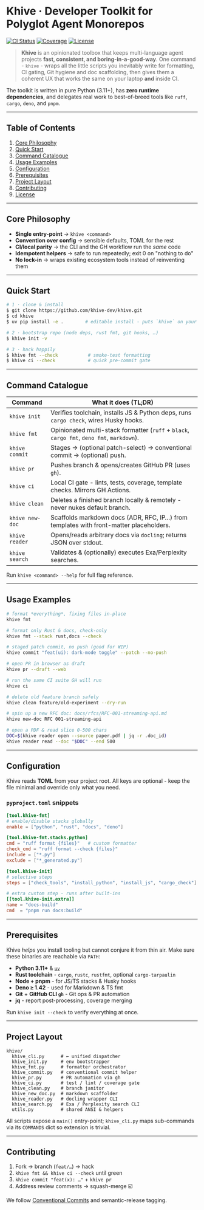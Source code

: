 # Khive · Developer Toolkit for Polyglot Agent Monorepos

[![CI Status](https://img.shields.io/github/actions/workflow/status/khive-dev/khive/ci.yml?branch=main&label=CI)](https://github.com/khive-dev/khive/actions)
[![Coverage](https://img.shields.io/badge/coverage-80%2B-blue.svg)](#)
[![License](https://img.shields.io/badge/license-Apache--2.0-brightgreen.svg)](LICENSE)

> **Khive** is an opinionated toolbox that keeps multi-language agent projects
> **fast, consistent, and boring-in-a-good-way**. One command - `khive` - wraps
> all the little scripts you inevitably write for formatting, CI gating, Git
> hygiene and doc scaffolding, then gives them a coherent UX that works the same
> on your laptop **and** inside CI.

The toolkit is written in pure Python (3.11+), has **zero runtime
dependencies**, and delegates real work to best-of-breed tools like `ruff`,
`cargo`, `deno`, and `pnpm`.

---

## Table of Contents

1. [Core Philosophy](#core-philosophy)
2. [Quick Start](#quick-start)
3. [Command Catalogue](#command-catalogue)
4. [Usage Examples](#usage-examples)
5. [Configuration](#configuration)
6. [Prerequisites](#prerequisites)
7. [Project Layout](#project-layout)
8. [Contributing](#contributing)
9. [License](#license)

---

## Core Philosophy

- **Single entry-point** → `khive <command>`
- **Convention over config** → sensible defaults, TOML for the rest
- **CI/local parity** → the CLI and the GH workflow run the _same_ code
- **Idempotent helpers** → safe to run repeatedly; exit 0 on "nothing to do"
- **No lock-in** → wraps existing ecosystem tools instead of reinventing them

---

## Quick Start

```bash
# 1 · clone & install
$ git clone https://github.com/khive-dev/khive.git
$ cd khive
$ uv pip install -e .        # editable install - puts `khive` on your PATH

# 2 · bootstrap repo (node deps, rust fmt, git hooks, …)
$ khive init -v

# 3 · hack happily
$ khive fmt --check           # smoke-test formatting
$ khive ci --check            # quick pre-commit gate
```

---

## Command Catalogue

| Command         | What it does (TL;DR)                                                                       |
| --------------- | ------------------------------------------------------------------------------------------ |
| `khive init`    | Verifies toolchain, installs JS & Python deps, runs `cargo check`, wires Husky hooks.      |
| `khive fmt`     | Opinionated multi-stack formatter (`ruff` + `black`, `cargo fmt`, `deno fmt`, `markdown`). |
| `khive commit`  | Stages → (optional patch-select) → conventional commit → (optional) push.                  |
| `khive pr`      | Pushes branch & opens/creates GitHub PR (uses `gh`).                                       |
| `khive ci`      | Local CI gate - lints, tests, coverage, template checks. Mirrors GH Actions.               |
| `khive clean`   | Deletes a finished branch locally & remotely - never nukes default branch.                 |
| `khive new-doc` | Scaffolds markdown docs (ADR, RFC, IP…) from templates with front-matter placeholders.     |
| `khive reader`  | Opens/reads arbitrary docs via `docling`; returns JSON over stdout.                        |
| `khive search`  | Validates & (optionally) executes Exa/Perplexity searches.                                 |

Run `khive <command> --help` for full flag reference.

---

## Usage Examples

```bash
# format *everything*, fixing files in-place
khive fmt

# format only Rust & docs, check-only
khive fmt --stack rust,docs --check

# staged patch commit, no push (good for WIP)
khive commit "feat(ui): dark-mode toggle" --patch --no-push

# open PR in browser as draft
khive pr --draft --web

# run the same CI suite GH will run
khive ci

# delete old feature branch safely
khive clean feature/old-experiment --dry-run

# spin up a new RFC doc: docs/rfcs/RFC-001-streaming-api.md
khive new-doc RFC 001-streaming-api

# open a PDF & read slice 0-500 chars
DOC=$(khive reader open --source paper.pdf | jq -r .doc_id)
khive reader read --doc "$DOC" --end 500
```

---

## Configuration

Khive reads **TOML** from your project root. All keys are optional - keep the
file minimal and override only what you need.

### `pyproject.toml` snippets

```toml
[tool.khive-fmt]
# enable/disable stacks globally
enable = ["python", "rust", "docs", "deno"]

[tool.khive-fmt.stacks.python]
cmd = "ruff format {files}"   # custom formatter
check_cmd = "ruff format --check {files}"
include = ["*.py"]
exclude = ["*_generated.py"]
```

```toml
[tool.khive-init]
# selective steps
steps = ["check_tools", "install_python", "install_js", "cargo_check"]

# extra custom step - runs after built-ins
[[tool.khive-init.extra]]
name = "docs-build"
cmd  = "pnpm run docs:build"
```

---

## Prerequisites

Khive _helps_ you install tooling but cannot conjure it from thin air. Make sure
these binaries are reachable via `PATH`:

- **Python 3.11+** & [`uv`](https://github.com/astral-sh/uv)
- **Rust toolchain** - `cargo`, `rustc`, `rustfmt`, optional `cargo-tarpaulin`
- **Node + pnpm** - for JS/TS stacks & Husky hooks
- **Deno ≥ 1.42** - used for Markdown & TS fmt
- **Git** + **GitHub CLI `gh`** - Git ops & PR automation
- **jq** - report post-processing, coverage merging

Run `khive init --check` to verify everything at once.

---

## Project Layout

```
khive/
  khive_cli.py      # ← unified dispatcher
  khive_init.py     # env bootstrapper
  khive_fmt.py      # formatter orchestrator
  khive_commit.py   # conventional commit helper
  khive_pr.py       # PR automation via gh
  khive_ci.py       # test / lint / coverage gate
  khive_clean.py    # branch janitor
  khive_new_doc.py  # markdown scaffolder
  khive_reader.py   # docling wrapper CLI
  khive_search.py   # Exa / Perplexity search CLI
  utils.py          # shared ANSI & helpers
```

All scripts expose a `main()` entry-point; `khive_cli.py` maps sub-commands via
its `COMMANDS` dict so extension is trivial.

---

## Contributing

1. Fork → branch (`feat/…`) → hack
2. `khive fmt && khive ci --check` until green
3. `khive commit "feat(x): …"` + `khive pr`
4. Address review comments → squash-merge ☑️

We follow [Conventional Commits](https://www.conventionalcommits.org/) and
semantic-release tagging.
